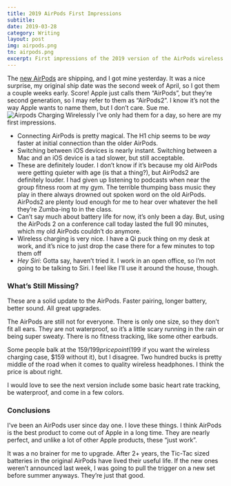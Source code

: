 ```yaml
---
title: 2019 AirPods First Impressions
subtitle:
date: 2019-03-28
category: Writing
layout: post
img: airpods.png
tn: airpods.png
excerpt: First impressions of the 2019 version of the AirPods wireless earbuds.
---
```

The [new AirPods](https://www.apple.com/airpods/) are shipping, and I got mine yesterday. It was a nice surprise, my original ship date was the second week of April, so I got them a couple weeks early. Score! Apple just calls them “AirPods”, but they’re second generation, so I may refer to them as “AirPods2”. I know it’s not the way Apple wants to name them, but I don’t care. Sue me.
![Airpods Charging Wirelessly](/assets/img/post/airpodscharge.jpg)
I’ve only had them for a day, so here are my first impressions.

- Connecting AirPods is pretty magical. The H1 chip seems to be _way_ faster at initial connection than the older AirPods.
- Switching between iOS devices is nearly instant. Switching between a Mac and an iOS device is a tad slower, but still acceptable.
- These are definitely louder. I don’t know if it’s because my old AirPods were getting quieter with age (is that a thing?), but AirPods2 are definitely louder. I had given up listening to podcasts when near the group fitness room at my gym. The terrible thumping bass music they play in there always drowned out spoken word on the old AirPods. AirPods2 are plenty loud enough for me to hear over whatever the hell they’re Zumba-ing to in the class.
- Can’t say much about battery life for now, it’s only been a day. But, using the AirPods 2 on a conference call today lasted the full 90 minutes, which my old AirPods couldn’t do anymore.
- Wireless charging is very nice. I have a Qi puck thing on my desk at work, and it’s nice to just drop the case there for a few minutes to top them off
- *Hey Siri*: Gotta say, haven’t tried it. I work in an open office, so I’m not going to be talking to Siri. I feel like I’ll use it around the house, though.

### What’s Still Missing?
These are a solid update to the AirPods. Faster pairing, longer battery, better sound. All great upgrades. 

The AirPods are still not for everyone. There is only one size, so they don’t fit all ears. They are not waterproof, so it’s a little scary running in the rain or being super sweaty. There is no fitness tracking, like some other earbuds. 

Some people balk at the $159/199 price point ($199 if you want the wireless charging case, $159 without it), but I disagree. Two hundred bucks is pretty middle of the road when it comes to quality wireless headphones. I think the price is about right. 

I would love to see the next version include some basic heart rate tracking, be waterproof, and come in a few colors.

### Conclusions
I’ve been an AirPods user since day one. I love these things. I think AirPods is the best product to come out of Apple in a long time. They are nearly perfect, and unlike a lot of other Apple products, these “just work”. 

It was a no brainer for me to upgrade. After 2+ years, the Tic-Tac sized batteries in the original AirPods have lived their useful life. If the new ones weren’t announced last week, I was going to pull the trigger on a new set before summer anyways. They’re just that good.